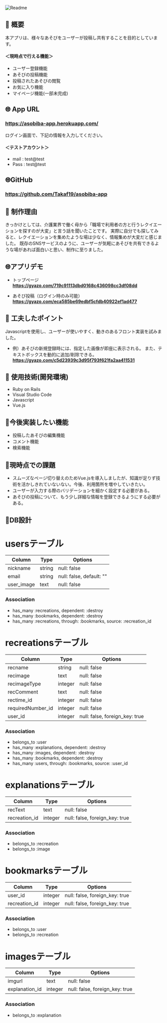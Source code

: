 ![Readme](https://user-images.githubusercontent.com/60683608/79546633-b4e85f00-80cd-11ea-9f5b-b76bcc4d5884.png)

## 💬 概要
本アプリは、様々なあそびをユーザーが投稿し共有することを目的としています。

#### ＜現時点で行える機能＞
* ユーザー登録機能
* あそびの投稿機能
* 投稿されたあそびの閲覧
* お気に入り機能
* マイページ機能(一部未完成)


## 🌐 App URL

### **https://asobiba-app.herokuapp.com/** 

ログイン画面で、下記の情報を入力してください。
#### ＜テストアカウント＞
* mail : test@test
* Pass : test@test


## 🌐GitHub

### **https://github.com/Takaf19/asobiba-app** 


## 💬 制作理由
きっかけとしては、介護業界で働く母から「職場で利用者の方と行うレクイエーションを探すのが大変」と言う話を聞いたことです。
実際に自分でも探してみると、レクイエーションを集めたような場は少なく、情報集めが大変だと感じました。
既存のSNSサービスのように、ユーザーが気軽にあそびを共有できるような場があれば面白いと思い、制作に至りました。


## 🌐アプリデモ
* トップページ
**https://gyazo.com/719c91113dbd0168c436098cc3df08dd** 


* あそび投稿（ログイン時のみ可能）
**https://gyazo.com/eca585be69edbf5cfdb40922ef1ad477**

## 💬 工夫したポイント
Javascriptを使用し、ユーザーが使いやすく、動きのあるフロント実装を試みました。
* 例）あそびの新規登録時には、指定した画像が即座に表示される。
また、テキストボックスを動的に追加/削除できる。
**https://gyazo.com/c5d23939c3d95f793f621fa2aa411531**


## 💬 使用技術(開発環境)
* Ruby on Rails
* Visual Studio Code
* Javascript
* Vue.js

## 💬今後実装したい機能
* 投稿したあそびの編集機能
* コメント機能
* 検索機能

## 💬現時点での課題
* スムーズなページ切り替えのためVue.jsを導入しましたが、知識が足りず技術を活かしきれていないない。今後、利用箇所を増やしていきたい。
* ユーザーが入力する際のバリデーションを細かく設定する必要がある。
* あそびの投稿について、もう少し詳細な情報を登録できるようにする必要がある。


## 💬DB設計

# usersテーブル
|Column|Type|Options|
|------|----|-------|
|nickname|string|null: false|
|email|string|null: false, default: ""|
|user_image|text|null: false|

### Association
- has_many :recreations, dependent: :destroy
- has_many :bookmarks, dependent: :destroy
- has_many :recreations, through: :bookmarks, source: :recreation_id


# recreationsテーブル
|Column|Type|Options|
|------|----|-------|
|recname|string|null: false|
|recimage|text|null: false|
|recimageType|integer|null: false|
|recComment|text|null: false|
|rectime_id|integer|null: false|
|requiredNumber_id|integer|null: false|
|user_id|integer|null: false, foreign_key: true|

### Association
- belongs_to :user
- has_many :explanations, dependent: :destroy
- has_many :images, dependent: :destroy
- has_many :bookmarks, dependent: :destroy
- has_many :users, through: :bookmarks, source: :user_id

# explanationsテーブル
|Column|Type|Options|
|------|----|-------|
|recText|text|null: false|
|recreation_id|integer|null: false, foreign_key: true|

### Association
- belongs_to :recreation
- belongs_to :image

# bookmarksテーブル
|Column|Type|Options|
|------|----|-------|
|user_id|integer|null: false, foreign_key: true|
|recreation_id|integer|null: false, foreign_key: true|

### Association
- belongs_to :user
- belongs_to :recreation


# imagesテーブル
|Column|Type|Options|
|------|----|-------|
|imgurl|text|null: false|
|explanation_id|integer|null: false, foreign_key: true|

### Association
- belongs_to :explanation